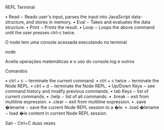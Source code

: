 REPL Terminal

• Read − Reads user's input, parses the input into JavaScript data-structure, and stores in memory.
• Eval − Takes and evaluates the data structure.
• Print − Prints the result.
• Loop − Loops the above command until the user presses ctrl-c twice.

O node tem uma console acessada executando no terminal

node

Aceita operações matemáticas e o uso do console.log e outros

Comandos

• ctrl + c − terminate the current command.
• ctrl + c twice − terminate the Node REPL.
• ctrl + d − terminate the Node REPL.
• Up/Down Keys − see command history and modify previous commands.
• tab Keys − list of current commands.
• .help − list of all commands.
• .break − exit from multiline expression.
• .clear − exit from multiline expression.
• .save �lename − save the current Node REPL session to a �le.
• .load �lename − load �le content in current Node REPL session.

Sair - Ctrl+C duas vezes


